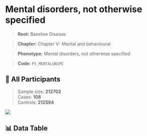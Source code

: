 # Mental disorders, not otherwise specified

> **Root:** Baseline Disease  

> **Chapter:** Chapter V- Mental and behavioural  

> **Phenotype:** Mental disorders, not otherwise specified  

> **Code:** `F5_MENTALUNSPE`

## 🧪 All Participants  
> Sample size: **212702**  
> Cases: **108**  
> Controls: **212594**
<img src="/Sensitive/Figures/ALL/Incidence/F5_MENTALUNSPE.png"/>

## 📊 Data Table
<CsvTableMRF src="/Sensitive/Data/ALL/Incidence/COX_F5_MENTALUNSPE.csv"/>

